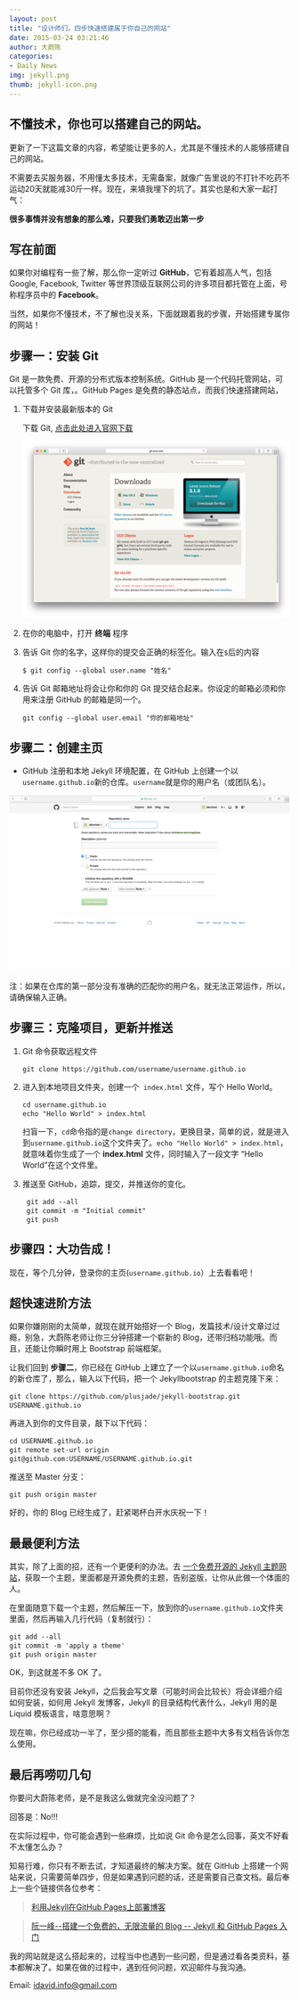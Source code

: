 ```yaml
---
layout: post
title: "设计师们，四步快速搭建属于你自己的网站"
date: 2015-03-24 03:21:46
author: 大蔚陈
categories: 
- Daily News
img: jekyll.png
thumb: jekyll-icon.png
---
```



## 不懂技术，你也可以搭建自己的网站。

更新了一下这篇文章的内容，希望能让更多的人，尤其是不懂技术的人能够搭建自己的网站。

不需要去买服务器，不用懂太多技术，无需备案，就像广告里说的不打针不吃药不运动20天就能减30斤一样。现在，来填我埋下的坑了。其实也是和大家一起打气：

**很多事情并没有想象的那么难，只要我们勇敢迈出第一步**

## 写在前面

如果你对编程有一些了解，那么你一定听过 **GitHub**，它有着超高人气，包括 Google, Facebook, Twitter 等世界顶级互联网公司的许多项目都托管在上面，号称程序员中的 **Facebook**。

当然，如果你不懂技术，不了解也没关系，下面就跟着我的步骤，开始搭建专属你的网站！<!--more-->

## 步骤一：安装 Git

Git 是一款免费、开源的分布式版本控制系统。GitHub 是一个代码托管网站，可以托管多个 Git 库，。GitHub Pages 是免费的静态站点，而我们快速搭建网站，

1. 下载并安装最新版本的 Git

	下载 Git, [点击此处进入官网下载](http://git-scm.com/downloads/ "下载")
	
	![image](/assets/img/blog/install-git.png)

1. 在你的电脑中，打开 **终端** 程序
1. 告诉 Git 你的名字，这样你的提交会正确的标签化。输入在`$`后的内容

	```
	$ git config --global user.name "姓名"
	```
	
1. 告诉 Git 邮箱地址将会让你和你的 Git 提交结合起来。你设定的邮箱必须和你用来注册 GitHub 的邮箱是同一个。

	```
	git config --global user.email "你的邮箱地址"
	```
	
## 步骤二：创建主页

- GitHub 注册和本地 Jekyll 环境配置，在 GitHub 上创建一个以`username.github.io`新的仓库。`username`就是你的用户名（或团队名）。

![image](/assets/img/blog/createProject.png)


注：如果在仓库的第一部分没有准确的匹配你的用户名，就无法正常运作，所以，请确保输入正确。

## 步骤三：克隆项目，更新并推送

1. Git 命令获取远程文件

	```
	git clone https://github.com/username/username.github.io
	```

1. 进入到本地项目文件夹，创建一个` index.html` 文件，写个 Hello World。

	```
	cd username.github.io
	echo "Hello World" > index.html
	```
	
	扫盲一下，`cd`命令指的是`change directory`，更换目录，简单的说，就是进入到`username.github.io`这个文件夹了。`echo "Hello World" > index.html`，就意味着你生成了一个 **index.html** 文件，同时输入了一段文字 “Hello World”在这个文件里。
	
1. 推送至 GitHub，追踪，提交，并推送你的变化。

		git add --all
		git commit -m "Initial commit"
		git push

	
## 步骤四：大功告成！

现在，等个几分钟，登录你的主页(`username.github.io`）上去看看吧！


## 超快速进阶方法

如果你嫌刚刚的太简单，就现在就开始搭好一个 Blog，发篇技术/设计文章过过瘾，别急，大蔚陈老师让你三分钟搭建一个崭新的 Blog，还带归档功能哦。而且，还能让你瞬时用上 Bootstrap 前端框架。

让我们回到 **步骤二**，你已经在 GitHub 上建立了一个以`username.github.io`命名的新仓库了，那么，输入以下代码，把一个 Jekyllbootstrap 的主题克隆下来：

	git clone https://github.com/plusjade/jekyll-bootstrap.git USERNAME.github.io
	
再进入到你的文件目录，敲下以下代码：

	cd USERNAME.github.io
	git remote set-url origin git@github.com:USERNAME/USERNAME.github.io.git
	
推送至 Master 分支：

	git push origin master
	
好的，你的 Blog 已经生成了，赶紧喝杯白开水庆祝一下！

## 最最便利方法

其实，除了上面的招，还有一个更便利的办法。去 [一个免费开源的 Jekyll 主题网站](http://jekyllthemes.org/)，获取一个主题，里面都是开源免费的主题，告别盗版，让你从此做一个体面的人。

在里面随意下载一个主题，然后解压一下，放到你的`username.github.io`文件夹里面，然后再输入几行代码（复制就行）：

	git add --all
	git commit -m 'apply a theme'
	git push origin master
	
OK，到这就差不多 OK 了。

目前你还没有安装 Jekyll，之后我会写文章（可能时间会比较长）将会详细介绍如何安装，如何用 Jekyll 发博客，Jekyll 的目录结构代表什么，Jekyll 用的是 Liquid 模板语言，啥意思啊？

现在嘛，你已经成功一半了，至少搭的能看，而且那些主题中大多有文档告诉你怎么使用。

## 最后再唠叨几句

你要问大蔚陈老师，是不是我这么做就完全没问题了？

回答是：No!!!

在实际过程中，你可能会遇到一些麻烦，比如说 Git 命令是怎么回事，英文不好看不太懂怎么办？

知易行难，你只有不断去试，才知道最终的解决方案。就在 GitHub 上搭建一个网站来说，只需要简单四步，但是如果遇到问题的话，还是需要自己查文档。最后奉上一些个链接供各位参考：

> [利用Jekyll在GitHub Pages上部署博客](http://blog.csdn.net/zhangao0086/article/details/37922607)



> [阮一峰--搭建一个免费的，无限流量的 Blog -- Jekyll 和 GitHub Pages 入门](http://www.ruanyifeng.com/blog/2012/08/blogging_with_jekyll.html)


我的网站就是这么搭起来的，过程当中也遇到一些问题，但是通过看各类资料，基本都解决了。如果在做的过程中，遇到任何问题，欢迎邮件与我沟通。

Email: [idavid.info@gmail.com](idavid.info@gmail.com)


